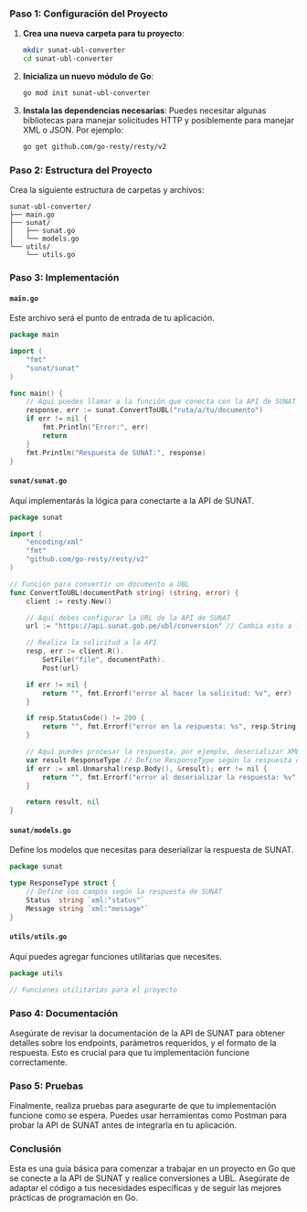 ### Paso 1: Configuración del Proyecto

1. **Crea una nueva carpeta para tu proyecto**:
   ```bash
   mkdir sunat-ubl-converter
   cd sunat-ubl-converter
   ```

2. **Inicializa un nuevo módulo de Go**:
   ```bash
   go mod init sunat-ubl-converter
   ```

3. **Instala las dependencias necesarias**:
   Puedes necesitar algunas bibliotecas para manejar solicitudes HTTP y posiblemente para manejar XML o JSON. Por ejemplo:
   ```bash
   go get github.com/go-resty/resty/v2
   ```

### Paso 2: Estructura del Proyecto

Crea la siguiente estructura de carpetas y archivos:

```
sunat-ubl-converter/
├── main.go
├── sunat/
│   ├── sunat.go
│   └── models.go
└── utils/
    └── utils.go
```

### Paso 3: Implementación

#### `main.go`

Este archivo será el punto de entrada de tu aplicación.

```go
package main

import (
    "fmt"
    "sunat/sunat"
)

func main() {
    // Aquí puedes llamar a la función que conecta con la API de SUNAT
    response, err := sunat.ConvertToUBL("ruta/a/tu/documento")
    if err != nil {
        fmt.Println("Error:", err)
        return
    }
    fmt.Println("Respuesta de SUNAT:", response)
}
```

#### `sunat/sunat.go`

Aquí implementarás la lógica para conectarte a la API de SUNAT.

```go
package sunat

import (
    "encoding/xml"
    "fmt"
    "github.com/go-resty/resty/v2"
)

// Función para convertir un documento a UBL
func ConvertToUBL(documentPath string) (string, error) {
    client := resty.New()

    // Aquí debes configurar la URL de la API de SUNAT
    url := "https://api.sunat.gob.pe/ubl/conversion" // Cambia esto a la URL real

    // Realiza la solicitud a la API
    resp, err := client.R().
        SetFile("file", documentPath).
        Post(url)

    if err != nil {
        return "", fmt.Errorf("error al hacer la solicitud: %v", err)
    }

    if resp.StatusCode() != 200 {
        return "", fmt.Errorf("error en la respuesta: %s", resp.String())
    }

    // Aquí puedes procesar la respuesta, por ejemplo, deserializar XML
    var result ResponseType // Define ResponseType según la respuesta de SUNAT
    if err := xml.Unmarshal(resp.Body(), &result); err != nil {
        return "", fmt.Errorf("error al deserializar la respuesta: %v", err)
    }

    return result, nil
}
```

#### `sunat/models.go`

Define los modelos que necesitas para deserializar la respuesta de SUNAT.

```go
package sunat

type ResponseType struct {
    // Define los campos según la respuesta de SUNAT
    Status  string `xml:"status"`
    Message string `xml:"message"`
}
```

#### `utils/utils.go`

Aquí puedes agregar funciones utilitarias que necesites.

```go
package utils

// Funciones utilitarias para el proyecto
```

### Paso 4: Documentación

Asegúrate de revisar la documentación de la API de SUNAT para obtener detalles sobre los endpoints, parámetros requeridos, y el formato de la respuesta. Esto es crucial para que tu implementación funcione correctamente.

### Paso 5: Pruebas

Finalmente, realiza pruebas para asegurarte de que tu implementación funcione como se espera. Puedes usar herramientas como Postman para probar la API de SUNAT antes de integrarla en tu aplicación.

### Conclusión

Esta es una guía básica para comenzar a trabajar en un proyecto en Go que se conecte a la API de SUNAT y realice conversiones a UBL. Asegúrate de adaptar el código a tus necesidades específicas y de seguir las mejores prácticas de programación en Go.